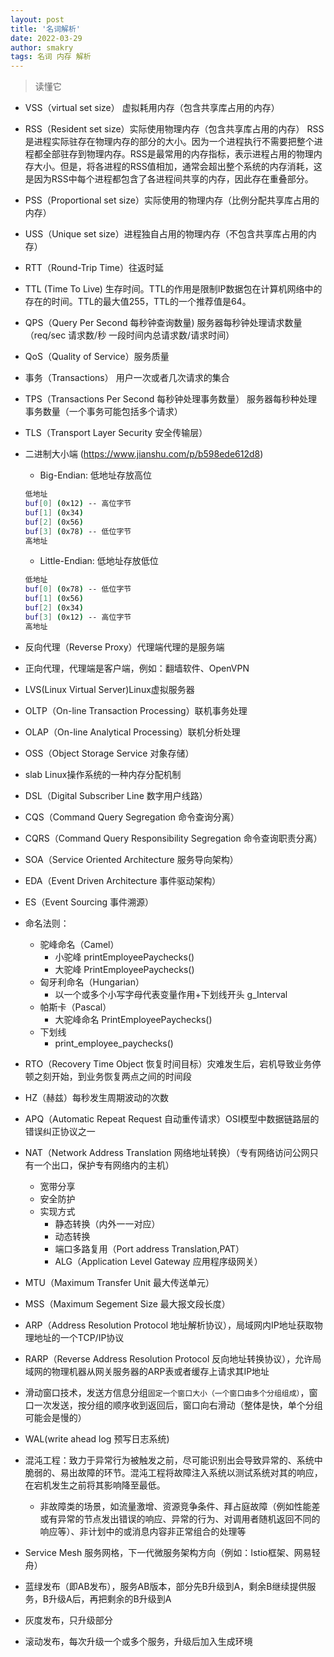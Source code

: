 ```yaml
---
layout: post
title: '名词解析'
date: 2022-03-29
author: smakry
tags: 名词 内存 解析
---
```


> 读懂它

- VSS（virtual set size） 虚拟耗用内存（包含共享库占用的内存）
- RSS（Resident set size）实际使用物理内存（包含共享库占用的内存）
	RSS是进程实际驻存在物理内存的部分的大小。因为一个进程执行不需要把整个进程都全部驻存到物理内存。RSS是最常用的内存指标，表示进程占用的物理内存大小。但是，将各进程的RSS值相加，通常会超出整个系统的内存消耗，这是因为RSS中每个进程都包含了各进程间共享的内存，因此存在重叠部分。
- PSS（Proportional set size）实际使用的物理内存（比例分配共享库占用的内存）
- USS（Unique set size）进程独自占用的物理内存（不包含共享库占用的内存）
- RTT（Round-Trip Time）往返时延
- TTL (Time To Live) 生存时间。TTL的作用是限制IP数据包在计算机网络中的存在的时间。TTL的最大值255，TTL的一个推荐值是64。
- QPS（Query Per Second 每秒钟查询数量) 服务器每秒钟处理请求数量（req/sec 请求数/秒 一段时间内总请求数/请求时间）
- QoS（Quality of Service）服务质量
- 事务（Transactions） 用户一次或者几次请求的集合
- TPS（Transactions Per Second 每秒钟处理事务数量） 服务器每秒种处理事务数量（一个事务可能包括多个请求）
- TLS（Transport Layer Security 安全传输层）
- 二进制大小端 (https://www.jianshu.com/p/b598ede612d8)
	- Big-Endian: 低地址存放高位
	```sh
	低地址
	buf[0] (0x12) -- 高位字节
	buf[1] (0x34)
	buf[2] (0x56)
	buf[3] (0x78) -- 低位字节
	高地址
	```

	- Little-Endian: 低地址存放低位
	```sh
	低地址
	buf[0] (0x78) -- 低位字节
	buf[1] (0x56)
	buf[2] (0x34)
	buf[3] (0x12) -- 高位字节
	高地址
	```
- 反向代理（Reverse Proxy）代理端代理的是服务端
- 正向代理，代理端是客户端，例如：翻墙软件、OpenVPN
- LVS(Linux Virtual Server)Linux虚拟服务器
- OLTP（On-line Transaction Processing）联机事务处理
- OLAP（On-line Analytical Processing）联机分析处理
- OSS（Object Storage Service 对象存储）
- slab Linux操作系统的一种内存分配机制
- DSL（Digital Subscriber Line 数字用户线路）
- CQS（Command Query Segregation 命令查询分离）
- CQRS（Command Query Responsibility Segregation 命令查询职责分离）
- SOA（Service Oriented Architecture 服务导向架构）
- EDA（Event Driven Architecture 事件驱动架构）
- ES（Event Sourcing 事件溯源）
- 命名法则：
    - 驼峰命名（Camel）
        - 小驼峰 printEmployeePaychecks()
        - 大驼峰 PrintEmployeePaychecks()
    - 匈牙利命名（Hungarian）
        - 以一个或多个小写字母代表变量作用+下划线开头 g_Interval
    - 帕斯卡（Pascal）
        - 大驼峰命名 PrintEmployeePaychecks()
    - 下划线
        - print_employee_paychecks()
- RTO（Recovery Time Object 恢复时间目标）灾难发生后，宕机导致业务停顿之刻开始，到业务恢复两点之间的时间段
- HZ（赫兹）每秒发生周期波动的次数
- APQ（Automatic Repeat Request 自动重传请求）OSI模型中数据链路层的错误纠正协议之一
- NAT（Network Address Translation 网络地址转换）（专有网络访问公网只有一个出口，保护专有网络内的主机）
    - 宽带分享
    - 安全防护
    - 实现方式
        - 静态转换（内外一一对应）
        - 动态转换
        - 端口多路复用（Port address Translation,PAT）
        - ALG（Application Level Gateway 应用程序级网关）
- MTU（Maximum Transfer Unit 最大传送单元）
- MSS（Maximum Segement Size 最大报文段长度）
- ARP（Address Resolution Protocol 地址解析协议），局域网内IP地址获取物理地址的一个TCP/IP协议
- RARP（Reverse Address Resolution Protocol 反向地址转换协议），允许局域网的物理机器从网关服务器的ARP表或者缓存上请求其IP地址
- 滑动窗口技术，发送方信息分组`固定一个窗口大小（一个窗口由多个分组组成）`，窗口一次发送，按分组的顺序收到返回后，窗口向右滑动（整体是快，单个分组可能会是慢的）
- WAL(write ahead log 预写日志系统)
- 混沌工程：致力于异常行为被触发之前，尽可能识别出会导致异常的、系统中脆弱的、易出故障的环节。混沌工程将故障注入系统以测试系统对其的响应，在宕机发生之前将其影响降至最低。
    - 非故障类的场景，如流量激增、资源竞争条件、拜占庭故障（例如性能差或有异常的节点发出错误的响应、异常的行为、对调用者随机返回不同的响应等）、非计划中的或消息内容非正常组合的处理等
- Service Mesh 服务网格，下一代微服务架构方向（例如：Istio框架、网易轻舟）
- 蓝绿发布（即AB发布），服务AB版本，部分先B升级到A，剩余B继续提供服务，B升级A后，再把剩余的B升级到A
- 灰度发布，只升级部分
- 滚动发布，每次升级一个或多个服务，升级后加入生成环境








